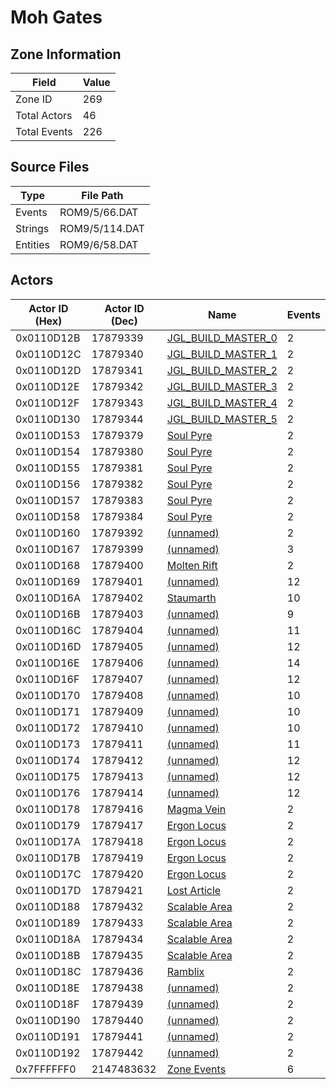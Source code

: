 # Moh Gates

## Zone Information

| Field        |   Value |
|--------------|---------|
| Zone ID      |     269 |
| Total Actors |      46 |
| Total Events |     226 |

## Source Files

| Type     | File Path      |
|----------|----------------|
| Events   | ROM9/5/66.DAT  |
| Strings  | ROM9/5/114.DAT |
| Entities | ROM9/6/58.DAT  |

## Actors

| Actor ID (Hex)   |   Actor ID (Dec) | Name                                                         |   Events |
|------------------|------------------|--------------------------------------------------------------|----------|
| 0x0110D12B       |         17879339 | [JGL_BUILD_MASTER_0](./17879339%20-%20JGL_BUILD_MASTER_0.md) |        2 |
| 0x0110D12C       |         17879340 | [JGL_BUILD_MASTER_1](./17879340%20-%20JGL_BUILD_MASTER_1.md) |        2 |
| 0x0110D12D       |         17879341 | [JGL_BUILD_MASTER_2](./17879341%20-%20JGL_BUILD_MASTER_2.md) |        2 |
| 0x0110D12E       |         17879342 | [JGL_BUILD_MASTER_3](./17879342%20-%20JGL_BUILD_MASTER_3.md) |        2 |
| 0x0110D12F       |         17879343 | [JGL_BUILD_MASTER_4](./17879343%20-%20JGL_BUILD_MASTER_4.md) |        2 |
| 0x0110D130       |         17879344 | [JGL_BUILD_MASTER_5](./17879344%20-%20JGL_BUILD_MASTER_5.md) |        2 |
| 0x0110D153       |         17879379 | [Soul Pyre](./17879379%20-%20Soul%20Pyre.md)                 |        2 |
| 0x0110D154       |         17879380 | [Soul Pyre](./17879380%20-%20Soul%20Pyre.md)                 |        2 |
| 0x0110D155       |         17879381 | [Soul Pyre](./17879381%20-%20Soul%20Pyre.md)                 |        2 |
| 0x0110D156       |         17879382 | [Soul Pyre](./17879382%20-%20Soul%20Pyre.md)                 |        2 |
| 0x0110D157       |         17879383 | [Soul Pyre](./17879383%20-%20Soul%20Pyre.md)                 |        2 |
| 0x0110D158       |         17879384 | [Soul Pyre](./17879384%20-%20Soul%20Pyre.md)                 |        2 |
| 0x0110D160       |         17879392 | [(unnamed)](./17879392.md)                                   |        2 |
| 0x0110D167       |         17879399 | [(unnamed)](./17879399.md)                                   |        3 |
| 0x0110D168       |         17879400 | [Molten Rift](./17879400%20-%20Molten%20Rift.md)             |        2 |
| 0x0110D169       |         17879401 | [(unnamed)](./17879401.md)                                   |       12 |
| 0x0110D16A       |         17879402 | [Staumarth](./17879402%20-%20Staumarth.md)                   |       10 |
| 0x0110D16B       |         17879403 | [(unnamed)](./17879403.md)                                   |        9 |
| 0x0110D16C       |         17879404 | [(unnamed)](./17879404.md)                                   |       11 |
| 0x0110D16D       |         17879405 | [(unnamed)](./17879405.md)                                   |       12 |
| 0x0110D16E       |         17879406 | [(unnamed)](./17879406.md)                                   |       14 |
| 0x0110D16F       |         17879407 | [(unnamed)](./17879407.md)                                   |       12 |
| 0x0110D170       |         17879408 | [(unnamed)](./17879408.md)                                   |       10 |
| 0x0110D171       |         17879409 | [(unnamed)](./17879409.md)                                   |       10 |
| 0x0110D172       |         17879410 | [(unnamed)](./17879410.md)                                   |       10 |
| 0x0110D173       |         17879411 | [(unnamed)](./17879411.md)                                   |       11 |
| 0x0110D174       |         17879412 | [(unnamed)](./17879412.md)                                   |       12 |
| 0x0110D175       |         17879413 | [(unnamed)](./17879413.md)                                   |       12 |
| 0x0110D176       |         17879414 | [(unnamed)](./17879414.md)                                   |       12 |
| 0x0110D178       |         17879416 | [Magma Vein](./17879416%20-%20Magma%20Vein.md)               |        2 |
| 0x0110D179       |         17879417 | [Ergon Locus](./17879417%20-%20Ergon%20Locus.md)             |        2 |
| 0x0110D17A       |         17879418 | [Ergon Locus](./17879418%20-%20Ergon%20Locus.md)             |        2 |
| 0x0110D17B       |         17879419 | [Ergon Locus](./17879419%20-%20Ergon%20Locus.md)             |        2 |
| 0x0110D17C       |         17879420 | [Ergon Locus](./17879420%20-%20Ergon%20Locus.md)             |        2 |
| 0x0110D17D       |         17879421 | [Lost Article](./17879421%20-%20Lost%20Article.md)           |        2 |
| 0x0110D188       |         17879432 | [Scalable Area](./17879432%20-%20Scalable%20Area.md)         |        2 |
| 0x0110D189       |         17879433 | [Scalable Area](./17879433%20-%20Scalable%20Area.md)         |        2 |
| 0x0110D18A       |         17879434 | [Scalable Area](./17879434%20-%20Scalable%20Area.md)         |        2 |
| 0x0110D18B       |         17879435 | [Scalable Area](./17879435%20-%20Scalable%20Area.md)         |        2 |
| 0x0110D18C       |         17879436 | [Ramblix](./17879436%20-%20Ramblix.md)                       |        2 |
| 0x0110D18E       |         17879438 | [(unnamed)](./17879438.md)                                   |        2 |
| 0x0110D18F       |         17879439 | [(unnamed)](./17879439.md)                                   |        2 |
| 0x0110D190       |         17879440 | [(unnamed)](./17879440.md)                                   |        2 |
| 0x0110D191       |         17879441 | [(unnamed)](./17879441.md)                                   |        2 |
| 0x0110D192       |         17879442 | [(unnamed)](./17879442.md)                                   |        2 |
| 0x7FFFFFF0       |       2147483632 | [Zone Events](./Zone%20Events.md)                            |        6 |